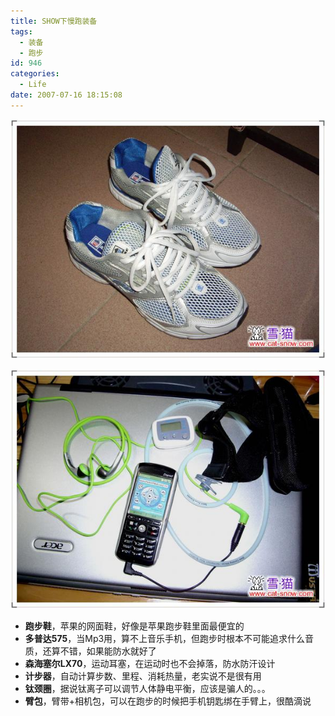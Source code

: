 ```yaml
---
title: SHOW下慢跑装备
tags:
  - 装备
  - 跑步
id: 946
categories:
  - Life
date: 2007-07-16 18:15:08
---
```


![](/images/2007/07/16_200707161815434817_6345.jpg)

![](/images/2007/07/16_200707161815321708_6346.jpg)

*   **跑步鞋**，苹果的网面鞋，好像是苹果跑步鞋里面最便宜的
*   **多普达575**，当Mp3用，算不上音乐手机，但跑步时根本不可能追求什么音质，还算不错，如果能防水就好了
*   **森海塞尔LX70**，运动耳塞，在运动时也不会掉落，防水防汗设计
*   **计步器**，自动计算步数、里程、消耗热量，老实说不是很有用
*   **钛颈圈**，据说钛离子可以调节人体静电平衡，应该是骗人的。。。
*   **臂包**，臂带+相机包，可以在跑步的时候把手机钥匙绑在手臂上，很酷滴说